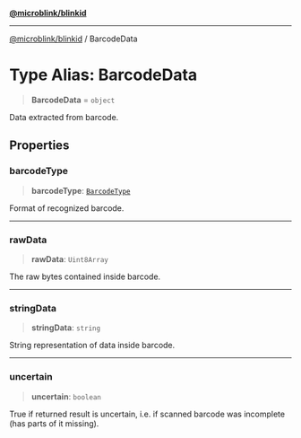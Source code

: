 [**@microblink/blinkid**](../README.md)

***

[@microblink/blinkid](../README.md) / BarcodeData

# Type Alias: BarcodeData

> **BarcodeData** = `object`

Data extracted from barcode.

## Properties

### barcodeType

> **barcodeType**: [`BarcodeType`](BarcodeType.md)

Format of recognized barcode.

***

### rawData

> **rawData**: `Uint8Array`

The raw bytes contained inside barcode.

***

### stringData

> **stringData**: `string`

String representation of data inside barcode.

***

### uncertain

> **uncertain**: `boolean`

True if returned result is uncertain, i.e. if scanned barcode was
incomplete (has parts of it missing).

